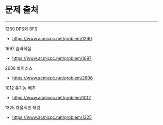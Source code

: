 # 문제 출처

---
1260 DFS와 BFS
- https://www.acmicpc.net/problem/1260

1697 숨바꼭질
- https://www.acmicpc.net/problem/1697

2606 바이러스
- https://www.acmicpc.net/problem/2606

1012 유기농 배추
- https://www.acmicpc.net/problem/1012

1325 효율적인 해킹
- https://www.acmicpc.net/problem/1325
